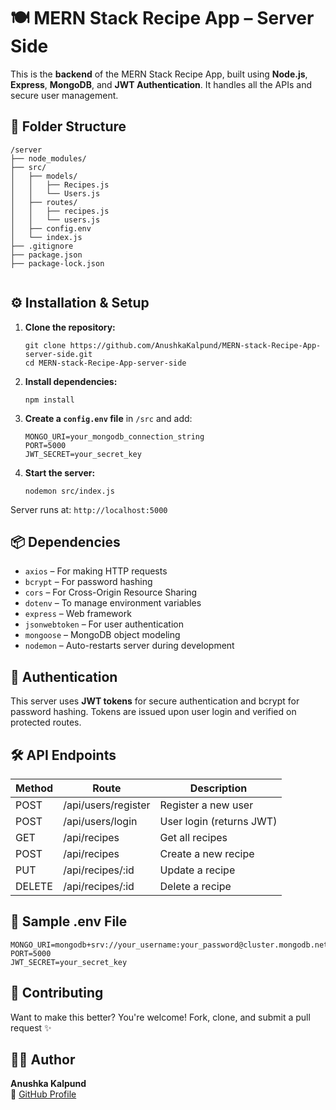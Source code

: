<!DOCTYPE html>
<html lang="en">
<head>
  
</head>
<body>

  <h1>🍽️ MERN Stack Recipe App – Server Side</h1>

  <p>This is the <strong>backend</strong> of the MERN Stack Recipe App, built using <strong>Node.js</strong>, <strong>Express</strong>, <strong>MongoDB</strong>, and <strong>JWT Authentication</strong>. It handles all the APIs and secure user management.</p>

  <h2>📁 Folder Structure</h2>
  <pre><code>/server
├── node_modules/
├── src/
│   ├── models/
│   │   ├── Recipes.js
│   │   └── Users.js
│   ├── routes/
│   │   ├── recipes.js
│   │   └── users.js
│   ├── config.env
│   └── index.js
├── .gitignore
├── package.json
├── package-lock.json
  </code></pre>

  <h2>⚙️ Installation & Setup</h2>
  <ol>
    <li><strong>Clone the repository:</strong>
      <pre><code>git clone https://github.com/AnushkaKalpund/MERN-stack-Recipe-App-server-side.git
cd MERN-stack-Recipe-App-server-side</code></pre>
    </li>
    <li><strong>Install dependencies:</strong>
      <pre><code>npm install</code></pre>
    </li>
    <li><strong>Create a <code>config.env</code> file</strong> in <code>/src</code> and add:
      <pre><code>MONGO_URI=your_mongodb_connection_string
PORT=5000
JWT_SECRET=your_secret_key</code></pre>
    </li>
    <li><strong>Start the server:</strong>
      <pre><code>nodemon src/index.js</code></pre>
    </li>
  </ol>

  <p>Server runs at: <code>http://localhost:5000</code></p>

  <h2>📦 Dependencies</h2>
  <ul>
    <li><code>axios</code> – For making HTTP requests</li>
    <li><code>bcrypt</code> – For password hashing</li>
    <li><code>cors</code> – For Cross-Origin Resource Sharing</li>
    <li><code>dotenv</code> – To manage environment variables</li>
    <li><code>express</code> – Web framework</li>
    <li><code>jsonwebtoken</code> – For user authentication</li>
    <li><code>mongoose</code> – MongoDB object modeling</li>
    <li><code>nodemon</code> – Auto-restarts server during development</li>
  </ul>

  <h2>🔐 Authentication</h2>
  <p>This server uses <strong>JWT tokens</strong> for secure authentication and bcrypt for password hashing. Tokens are issued upon user login and verified on protected routes.</p>

  <h2>🛠️ API Endpoints</h2>
  <table>
    <thead>
      <tr>
        <th>Method</th>
        <th>Route</th>
        <th>Description</th>
      </tr>
    </thead>
    <tbody>
      <tr><td>POST</td><td>/api/users/register</td><td>Register a new user</td></tr>
      <tr><td>POST</td><td>/api/users/login</td><td>User login (returns JWT)</td></tr>
      <tr><td>GET</td><td>/api/recipes</td><td>Get all recipes</td></tr>
      <tr><td>POST</td><td>/api/recipes</td><td>Create a new recipe</td></tr>
      <tr><td>PUT</td><td>/api/recipes/:id</td><td>Update a recipe</td></tr>
      <tr><td>DELETE</td><td>/api/recipes/:id</td><td>Delete a recipe</td></tr>
    </tbody>
  </table>

  <h2>🧪 Sample .env File</h2>
  <pre><code>MONGO_URI=mongodb+srv://your_username:your_password@cluster.mongodb.net/recipesDB
PORT=5000
JWT_SECRET=your_secret_key</code></pre>

  <h2>🤝 Contributing</h2>
  <p>Want to make this better? You're welcome! Fork, clone, and submit a pull request ✨</p>

  

  <h2>👩‍💻 Author</h2>
  <p><strong>Anushka Kalpund</strong><br>
    🔗 <a href="https://github.com/AnushkaKalpund" target="_blank">GitHub Profile</a>
  </p>

</body>
</html>
